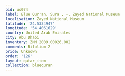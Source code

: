 ```yaml
---
pid: us074
label: Blue Qur'an, Sura , -, Zayed National Museum
localisation: Zayed National Museum
latitude: '24.5334947'
longitude: '54.4061629'
country: United Arab Emirates
city: Abu Dhabi
inventory: ZNM 2009.00026.002
comments: Bifolium 2
price: Unknown
order: '126'
layout: qatar_item
collection: bluequran
---
```

